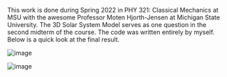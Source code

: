 This work is done during Spring 2022 in PHY 321: Classical Mechanics at MSU with the awesome Professor Moten Hjorth-Jensen at Michigan State University.
The 3D Solar System Model serves as one question in the second midterm of the course.
The code was written entirely by myself.
Below is a quick look at the final result.

![image](https://github.com/user-attachments/assets/ae34b4ed-6149-4b51-bd59-a55cf6d4fd13)

![image](https://github.com/user-attachments/assets/3df83348-40de-46b5-b4b1-4509c037e2d3)
